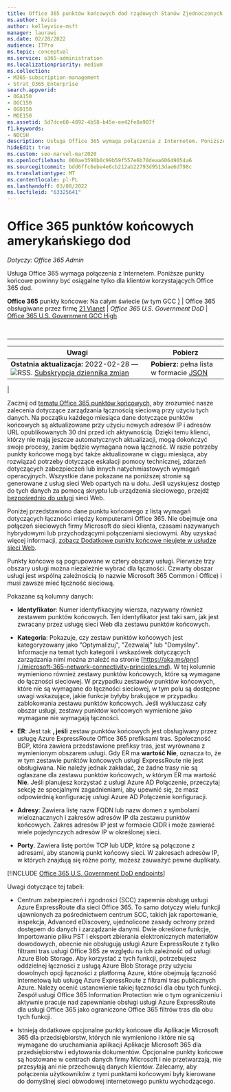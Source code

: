 ```yaml
---
title: Office 365 punktów końcowych dod rządowych Stanów Zjednoczonych
ms.author: kvice
author: kelleyvice-msft
manager: laurawi
ms.date: 02/28/2022
audience: ITPro
ms.topic: conceptual
ms.service: o365-administration
ms.localizationpriority: medium
ms.collection:
- M365-subscription-management
- Strat_O365_Enterprise
search.appverid:
- OGA150
- OGC150
- OGD150
- MOE150
ms.assetid: 5d7dce60-4892-4b58-b45e-ee42fe8a907f
f1.keywords:
- NOCSH
description: Usługa Office 365 wymaga połączenia z Internetem. Poniższe punkty końcowe powinny być osiągalne tylko dla klientów korzystających Office 365 dod.
hideEdit: true
ms.custom: seo-marvel-mar2020
ms.openlocfilehash: 000ae3590b0c99b59f557e6b70deaa60649054a6
ms.sourcegitcommit: bdd6ffc6ebe4e6cb212ab22793d9513dae6d798c
ms.translationtype: MT
ms.contentlocale: pl-PL
ms.lasthandoff: 03/08/2022
ms.locfileid: "63325641"
---
```

# <a name="office-365-us-government-dod-endpoints"></a>Office 365 punktów końcowych amerykańskiego dod

*Dotyczy: Office 365 Admin*

Usługa Office 365 wymaga połączenia z Internetem. Poniższe punkty końcowe powinny być osiągalne tylko dla klientów korzystających Office 365 dod.
  
**Office 365** punkty końcowe: Na całym świecie (w tym GCC [)](urls-and-ip-address-ranges.md) \| Office 365 obsługiwane przez firmę [21 Vianet](urls-and-ip-address-ranges-21vianet.md) \| *Office 365 U.S. Government DoD* \| [Office 365 U.S. Government GCC High](microsoft-365-u-s-government-gcc-high-endpoints.md)

<br>

****

|Uwagi|Pobierz|
|---|---|
|**Ostatnia aktualizacja:** 2022-02-28 — ![RSS.](../media/5dc6bb29-25db-4f44-9580-77c735492c4b.png) [Subskrypcja dziennika zmian](https://endpoints.office.com/version/USGOVDoD?allversions=true&format=rss&clientrequestid=b10c5ed1-bad1-445f-b386-b919946339a7)|**Pobierz:** pełna lista w formacie [JSON](https://endpoints.office.com/endpoints/USGOVDoD?clientrequestid=b10c5ed1-bad1-445f-b386-b919946339a7)|
|

Zacznij od [tematu Office 365 punktów końcowych,](managing-office-365-endpoints.md) aby zrozumieć nasze zalecenia dotyczące zarządzania łącznością sieciową przy użyciu tych danych. Na początku każdego miesiąca dane dotyczące punktów końcowych są aktualizowane przy użyciu nowych adresów IP i adresów URL opublikowanych 30 dni przed ich aktywnością. Dzięki temu klienci, którzy nie mają jeszcze automatycznych aktualizacji, mogą dokończyć swoje procesy, zanim będzie wymagana nowa łączność. W razie potrzeby punkty końcowe mogą być także aktualizowane w ciągu miesiąca, aby rozwiązać potrzeby dotyczące eskalacji pomocy technicznej, zdarzeń dotyczących zabezpieczeń lub innych natychmiastowych wymagań operacyjnych. Wszystkie dane pokazane na poniższej stronie są generowane z usług sieci Web opartych na u dołu. Jeśli uzyskujesz dostęp do tych danych za pomocą skryptu lub urządzenia sieciowego, przejdź [bezpośrednio do usługi](microsoft-365-ip-web-service.md) sieci Web.

Poniżej przedstawiono dane punktu końcowego z listą wymagań dotyczących łączności między komputerami Office 365. Nie obejmuje ona połączeń sieciowych firmy Microsoft do sieci klienta, czasami nazywanych hybrydowymi lub przychodzącymi połączeniami sieciowymi. Aby uzyskać więcej informacji, [zobacz Dodatkowe punkty końcowe nieujęte w usłudze sieci Web](additional-office365-ip-addresses-and-urls.md).

Punkty końcowe są pogrupowane w cztery obszary usługi. Pierwsze trzy obszary usługi można niezależnie wybrać dla łączności. Czwarty obszar usługi jest wspólną zależnością (o nazwie Microsoft 365 Common i Office) i musi zawsze mieć łączność sieciową.

Pokazane są kolumny danych:

- **Identyfikator**: Numer identyfikacyjny wiersza, nazywany również zestawem punktów końcowych. Ten identyfikator jest taki sam, jak jest zwracany przez usługę sieci Web dla zestawu punktów końcowych.

- **Kategoria**: Pokazuje, czy zestaw punktów końcowych jest kategoryzowany jako "Optymalizuj", "Zezwalaj" lub "Domyślny". Informacje na temat tych kategorii i wskazówek dotyczących zarządzania nimi można znaleźć na stronie [https://aka.ms/pnc](./microsoft-365-network-connectivity-principles.md). W tej kolumnie wymieniono również zestawy punktów końcowych, które są wymagane do łączności sieciowej. W przypadku zestawów punktów końcowych, które nie są wymagane do łączności sieciowej, w tym polu są dostępne uwagi wskazujące, jakie funkcje byłyby brakujące w przypadku zablokowania zestawu punktów końcowych. Jeśli wykluczasz cały obszar usługi, zestawy punktów końcowych wymienione jako wymagane nie wymagają łączności.

- **ER**: Jest tak **, jeśli** zestaw punktów końcowych jest obsługiwany przez usługę Azure ExpressRoute Office 365 prefiksami tras. Społeczność BGP, która zawiera przedstawione prefiksy tras, jest wyrównana z wymienionym obszarem usługi. Gdy ER ma **wartość Nie**, oznacza to, że w tym zestawie punktów końcowych usługi ExpressRoute nie jest obsługiwana. Nie należy jednak zakładać, że żadne trasy nie są ogłaszane dla zestawu punktów końcowych, w którym ER ma wartość **Nie**. Jeśli planujesz korzystać z usługi Azure AD Połączenie, przeczytaj sekcję ze [](/azure/active-directory/hybrid/reference-connect-instances#microsoft-azure-government) specjalnymi zagadnieniami, aby upewnić się, że masz odpowiednią konfigurację usługi Azure AD Połączenie konfiguracji.

- **Adresy**: Zawiera listę nazw FQDN lub nazw domen z symbolami wieloznacznych i zakresów adresów IP dla zestawu punktów końcowych. Zakres adresów IP jest w formacie CIDR i może zawierać wiele pojedynczych adresów IP w określonej sieci.

- **Porty**. Zawiera listę portów TCP lub UDP, które są połączone z adresami, aby stanowią punkt końcowy sieci. W zakresach adresów IP, w których znajdują się różne porty, możesz zauważyć pewne duplikaty.

[!INCLUDE [Office 365 U.S. Government DoD endpoints](../includes/office-365-u.s.-government-dod-endpoints.md)]
  
Uwagi dotyczące tej tabeli:

- Centrum zabezpieczeń i zgodności (SCC) zapewnia obsługę usługi Azure ExpressRoute dla sieci Office 365. To samo dotyczy wielu funkcji ujawnionych za pośrednictwem centrum SCC, takich jak raportowanie, inspekcja, Advanced eDiscovery, ujednolicone zasady ochrony przed dostępem do danych i zarządzanie danymi. Dwie określone funkcje, Importowanie pliku PST i eksport zbierania elektronicznych materiałów dowodowych, obecnie nie obsługują usługi Azure ExpressRoute z tylko filtrami tras usługi Office 365 ze względu na ich zależność od usługi Azure Blob Storage. Aby korzystać z tych funkcji, potrzebujesz oddzielnej łączności z usługą Azure Blob Storage przy użyciu dowolnych opcji łączności z platformą Azure, które obejmują łączność internetową lub usługę Azure ExpressRoute z filtrami tras publicznych Azure. Należy ocenić ustanowienie takiej łączności dla obu tych funkcji. Zespół usługi Office 365 Information Protection wie o tym ograniczeniu i aktywnie pracuje nad zapewnianie obsługi usługi Azure ExpressRoute dla usługi Office 365 jako ograniczone Office 365 filtrów tras dla obu tych funkcji.

- Istnieją dodatkowe opcjonalne punkty końcowe dla Aplikacje Microsoft 365 dla przedsiębiorstw, których nie wymieniono i które nie są wymagane do uruchamiania aplikacji Aplikacje Microsoft 365 dla przedsiębiorstw i edytowania dokumentów. Opcjonalne punkty końcowe są hostowane w centrach danych firmy Microsoft i nie przetwarzają, nie przesyłają ani nie przechowują danych klientów. Zalecamy, aby połączenia użytkowników z tymi punktami końcowymi były kierowane do domyślnej sieci obwodowej internetowego punktu wychodzącego.
